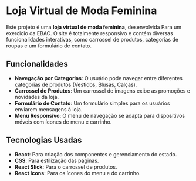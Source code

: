 # Loja Virtual de Moda Feminina

Este projeto é uma **loja virtual de moda feminina**, desenvolvida Para um exercicio da EBAC. O site é totalmente responsivo e contém diversas funcionalidades interativas, como carrossel de produtos, categorias de roupas e um formulário de contato.

## Funcionalidades

- **Navegação por Categorias**: O usuário pode navegar entre diferentes categorias de produtos (Vestidos, Blusas, Calças).
- **Carrossel de Produtos**: Um carrossel de imagens exibe as promoções e novidades da loja.
- **Formulário de Contato**: Um formulário simples para os usuários enviarem mensagens à loja.
- **Menu Responsivo**: O menu de navegação se adapta para dispositivos móveis com ícones de menu e carrinho.

## Tecnologias Usadas

- **React**: Para criação dos componentes e gerenciamento do estado.
- **CSS**: Para estilização das páginas.
- **React Slick**: Para o carrossel de produtos.
- **React Icons**: Para os ícones do menu e do carrinho.
